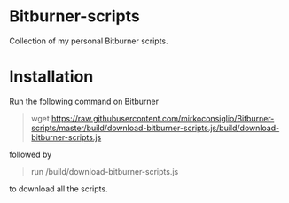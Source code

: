 # Bitburner-scripts

Collection of my personal Bitburner scripts.

# Installation

Run the following command on Bitburner

> wget https://raw.githubusercontent.com/mirkoconsiglio/Bitburner-scripts/master/build/download-bitburner-scripts.js/build/download-bitburner-scripts.js

followed by

> run /build/download-bitburner-scripts.js

to download all the scripts.